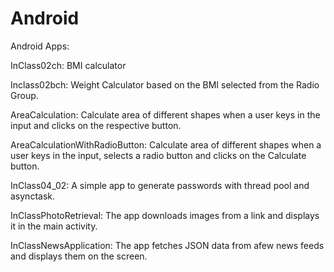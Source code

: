 # Android
Android Apps:

InClass02ch: BMI calculator

Inclass02bch: Weight Calculator based on the BMI selected from the Radio Group.

AreaCalculation: Calculate area of different shapes when a user keys in the input and clicks on the respective button.

AreaCalculationWithRadioButton: Calculate area of different shapes when a user keys in the input, selects a radio button and clicks on the Calculate button.

InClass04_02: A simple app to generate passwords with thread pool and asynctask.

InClassPhotoRetrieval: The app downloads images from a link and displays it in the main activity.

InClassNewsApplication: The app fetches JSON data from afew news feeds and displays them on the screen.
